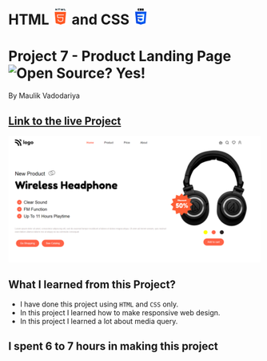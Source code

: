 # HTML ![](./readme-images/html-5-img.png) and CSS ![](./readme-images/css-3-img.png)

# Project 7 - Product Landing Page ![Open Source? Yes!](https://badgen.net/badge/Open%20Source%20%3F/Yes%21/blue?icon=github)

By Maulik Vadodariya

## [Link to the live Project](https://product-cart-web.netlify.app/)

![Completed Website](./readme-images/ScreenShot-20221106171227.png)

## What I learned from this Project?

- I have done this project using `HTML` and `CSS` only.
- In this project I learned how to make responsive web design.
- In this project I learned a lot about media query.

## I spent 6 to 7 hours in making this project

